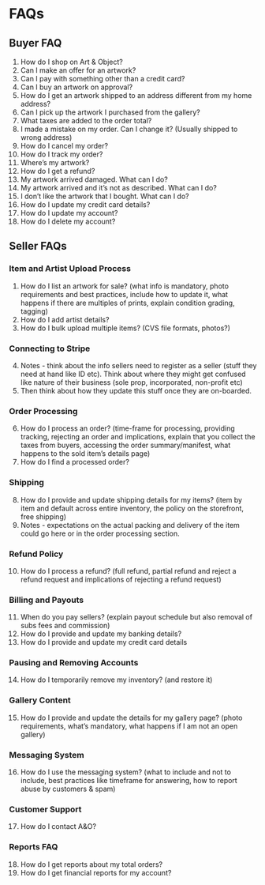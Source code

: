 # FAQs

## Buyer FAQ

1. How do I shop on Art & Object?
2. Can I make an offer for an artwork?
3. Can I pay with something other than a credit card?
4. Can I buy an artwork on approval?
5. How do I get an artwork shipped to an address different from my home address?
6. Can I pick up the artwork I purchased from the gallery?
7. What taxes are added to the order total?
8. I made a mistake on my order. Can I change it? (Usually shipped to wrong address)
9. How do I cancel my order?
10. How do I track my order?
11. Where’s my artwork?
12. How do I get a refund?
13. My artwork arrived damaged. What can I do?
14. My artwork arrived and it’s not as described. What can I do?
15. I don’t like the artwork that I bought. What can I do?
16. How do I update my credit card details?
17. How do I update my account?
18. How do I delete my account?

## Seller FAQs

### Item and Artist Upload Process
1. How do I list an artwork for sale? (what info is mandatory, photo requirements and best practices, include how to update it, what happens if there are multiples of prints, explain condition grading, tagging)
2. How do I add artist details?
3. How do I bulk upload multiple items? (CVS file formats, photos?)

### Connecting to Stripe
4. Notes - think about the info sellers need to register as a seller (stuff they need at hand like ID etc). Think about where they might get confused like nature of their business (sole prop, incorporated, non-profit etc)
5. Then think about how they update this stuff once they are on-boarded.

### Order Processing
6. How do I process an order? (time-frame for processing, providing tracking, rejecting an order and implications, explain that you collect the taxes from buyers, accessing the order summary/manifest, what happens to the sold item’s details page)
7. How do I find a processed order?

### Shipping
8. How do I provide and update shipping details for my items? (item by item and default across entire inventory, the policy on the storefront, free shipping)
9. Notes - expectations on the actual packing and delivery of the item could go here or in the order processing section.

### Refund Policy
10. How do I process a refund? (full refund, partial refund and reject a refund request and implications of rejecting a refund request)

### Billing and Payouts
11. When do you pay sellers? (explain payout schedule but also removal of subs fees and commission)
12. How do I provide and update my banking details?
13. How do I provide and update my credit card details

### Pausing and Removing Accounts
14. How do I temporarily remove my inventory? (and restore it)

### Gallery Content
15. How do I provide and update the details for my gallery page? (photo requirements, what’s mandatory, what happens if I am not an open gallery)

### Messaging System
16. How do I use the messaging system? (what to include and not to include, best practices like timeframe for answering, how to report abuse by customers & spam)

### Customer Support
17. How do I contact A&O?

### Reports FAQ
18. How do I get reports about my total orders?
19. How do I get financial reports for my account?
